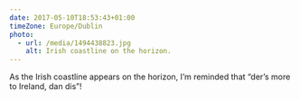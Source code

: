 ```yaml
---
date: 2017-05-10T18:53:43+01:00
timeZone: Europe/Dublin
photo:
  - url: /media/1494438823.jpg
    alt: Irish coastline on the horizon.
---
```

As the Irish coastline appears on the horizon, I’m reminded that “der’s more to Ireland, dan dis”!
